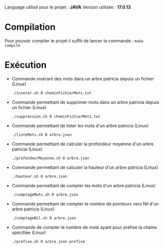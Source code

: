 Language utilisé pour le projet : **JAVA**
Version utilisée : **17.0.13**

# Compilation

Pour pouvoir compiler le projet il suffit de lancer la commande :
`make compile `

# Exécution

- Commande insérant des mots dans un arbre patricia depuis un fichier (Linux)

  `./inserer.sh 0 cheminFichierMots.txt`

- Commande permettant de supprimer mots dans un arbre patricia depuis un fichier (Linux)

  `./suppression.sh 0 cheminFichierMots.txt`

- Commande permettant de lister les mots d'un arbre patricia (Linux)

  `./listeMots.sh 0 arbre.json`

- Commande permettant de calculer la profondeur moyenne d'un arbre patricia (Linux)

  `./profondeurMoyenne.sh 0 arbre.json`

- Commande permettant de calculer la hauteur d'un arbre patricia (Linux)

  `./hauteur.sh 0 arbre.json`

- Commande permettant de compter les mots d'un arbre patricia (Linux)

  `./comptageMots.sh 0 arbre.json`

- Commande permettant de compter le nombre de pointeurs vers Nil d'un arbre patricia (Linux)

  `./comptageNil.sh 0 arbre.json`

- Commande de compter le nombre de mots ayant pour préfixe la chaîne spécifiée (Linux)

  `./prefixe.sh 0 arbre.json prefixe`
